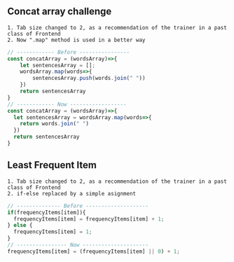 ## Concat array challenge
    1. Tab size changed to 2, as a recommendation of the trainer in a past class of Frontend
    2. Now ".map" method is used in a better way

```js
// ------------ Before ----------------
const concatArray = (wordsArray)=>{
    let sentencesArray = [];
    wordsArray.map(words=>{
        sentencesArray.push(words.join(" "))
    })
    return sentencesArray
}
// ------------ Now ------------------ 
const concatArray = (wordsArray)=>{
  let sentencesArray = wordsArray.map(words=>{
    return words.join(" ")
  })
  return sentencesArray
}
```
## Least Frequent Item
    1. Tab size changed to 2, as a recommendation of the trainer in a past class of Frontend
    2. if-else replaced by a simple asignment
```js
// -------------- Before --------------------
if(frequencyItems[item]){
  frequencyItems[item] = frequencyItems[item] + 1;
} else {
  frequencyItems[item] = 1;
}
// ---------------- Now ---------------------
frequencyItems[item] = (frequencyItems[item] || 0) + 1;
```